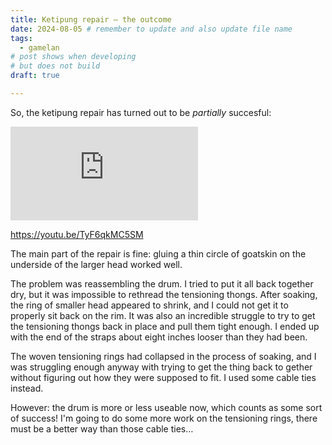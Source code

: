 ```yaml
---
title: Ketipung repair – the outcome
date: 2024-08-05 # remember to update and also update file name
tags: 
  - gamelan
# post shows when developing
# but does not build
draft: true

---
```


So, the ketipung repair has turned out to be _partially_ succesful:

<iframe class="youtube-video" src="https://www.youtube.com/embed/TyF6qkMC5SM" title="YouTube video player" frameBorder="0" allow="accelerometer; autoplay; clipboard-write; encrypted-media; gyroscope; picture-in-picture; web-share" referrerpolicy="strict-origin-when-cross-origin" allowFullScreen></iframe>

https://youtu.be/TyF6qkMC5SM

The main part of the repair is fine: gluing a thin circle of goatskin on the underside of the larger head worked well.

The problem was reassembling the drum. I tried to put it all back together dry, but it was impossible to rethread the tensioning thongs. After soaking, the ring of smaller head appeared to shrink, and I could not get it to properly sit back on the rim. It was also an incredible struggle to try to get the tensioning thongs back in place and pull them tight enough. I ended up with the end of the straps about eight inches looser than they had been.

The woven tensioning rings had collapsed in the process of soaking, and I was struggling enough anyway with trying to get the thing back to gether without figuring out how they were supposed to fit. I used some cable ties instead.

However: the drum is more or less useable now, which counts as some sort of success! I'm going to do some more work on the tensioning rings, there must be a better way than those cable ties…




